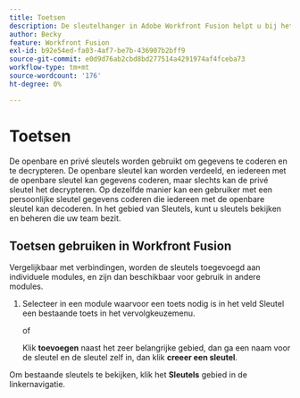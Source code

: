 ```yaml
---
title: Toetsen
description: De sleutelhanger in Adobe Workfront Fusion helpt u bij het beheren van openbare en persoonlijke sleutels. Toetsen worden bijvoorbeeld gebruikt door de Encryptor-app voor het coderen of decoderen van PGP-berichten.
author: Becky
feature: Workfront Fusion
exl-id: b92e54ed-fa03-4af7-be7b-436907b2bff9
source-git-commit: e0d9d76ab2cbd8bd277514a4291974af4fceba73
workflow-type: tm+mt
source-wordcount: '176'
ht-degree: 0%

---
```


# Toetsen

De openbare en privé sleutels worden gebruikt om gegevens te coderen en te decrypteren. De openbare sleutel kan worden verdeeld, en iedereen met de openbare sleutel kan gegevens coderen, maar slechts kan de privé sleutel het decrypteren. Op dezelfde manier kan een gebruiker met een persoonlijke sleutel gegevens coderen die iedereen met de openbare sleutel kan decoderen. In het gebied van Sleutels, kunt u sleutels bekijken en beheren die uw team bezit.

## Toetsen gebruiken in Workfront Fusion

Vergelijkbaar met verbindingen, worden de sleutels toegevoegd aan individuele modules, en zijn dan beschikbaar voor gebruik in andere modules.

1. Selecteer in een module waarvoor een toets nodig is in het veld Sleutel een bestaande toets in het vervolgkeuzemenu.

   of

   Klik **toevoegen** naast het zeer belangrijke gebied, dan ga een naam voor de sleutel en de sleutel zelf in, dan klik **creeer een sleutel**.

Om bestaande sleutels te bekijken, klik het **Sleutels** gebied in de linkernavigatie.
